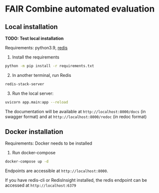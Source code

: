 # FAIR Combine automated evaluation

## Local installation
**TODO: Test local installation**

Requirements: python3.9, [redis](https://redis.io/)

1. Install the requirements
```bash
python -m pip install -r requirements.txt
```
2. In another terminal, run Redis
```bash
redis-stack-server
```
3. Run the local server:
```bash
uvicorn app.main:app --reload
```

The documentation will be available at `http://localhost:8000/docs` (in swagger format) and at `http://localhost:8000/redoc` (in redoc format)

## Docker installation
Requirements: Docker needs to be installed

1. Run docker-compose
```bash
docker-compose up -d
```

Endpoints are accessible at `http://localhost:8000`. 

If you have redis-cli or RedisInsight installed, the redis endpoint can be accessed at `http://localhost:6379` 

